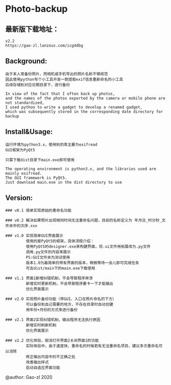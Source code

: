 # Photo-backup

## 最新版下载地址：
    v2.2
    https://gao-zl.lanzous.com/icg4dbg

## Background:


    由于本人常备份照片，而相机或手机导出的照片名称不够规范
    因此使用python写个小工具开发一款提取exif信息重新命名的小工具
    后续存储到对应日期目录下，进行备份

    In view of the fact that I often back up photos,
    and the names of the photos exported by the camera or mobile phone are not standardized,
    I used python to write a gadget to develop a renamed gadget,
    which was subsequently stored in the corresponding date directory for backup

## Install&Usage:


    运行环境为python3.x，使用到的库主要为exifread
    GUI框架为PyQt5

    只需下载dist目录下main.exe即可使用

    The operating environment is python3.x, and the libraries used are mainly exifread.
    The GUI framework is PyQt5.
    Just download main.exe in the dist directory to use


## Version:


    ### v0.1 简单实现原始的重命名功能

    ### v0.2 解决如果照片出现相同时间无法重命名问题，目前的名称定义为 年月日_时分秒_文件夹中的次序.xxx

    ### v1.0 实现简单GUI界面展示
             使用的是PyQt5的框架，具体流程介绍：
             使用PyQt5的designer.exe来构建界面，将.ui文件用拓展改为.py文件
             调用.py文件的内容来展示
             PS:GUI文件夹为测试使用
             版本1.0为最简单的带有界面的版本，稍微等待一会儿即可完成任务
             可去dist/main下的main.exe下载使用

    ### v1.1 界面1新增纠错机制，不会导致程序奔溃
             新增实时更新机制，不会导致程序要卡一下才能输出
             优化界面展示

    ### v2.0 实现照片备份功能（带GUI，入口在照片命名的下方）
             可以备份到自己需要的地方，不存在目录时自动创建
             用年份+月份的方式来进行备份

    ### v2.1 界面2实现纠错机制，输出程序无法执行原因
             新增实时刷新机制
             优化界面展示

    ### v2.2 优化体验，取消打开界面2关闭界面1的功能
             实际体验中，由于速度快，重命名的时候若有无法重命名项目，建议多次重命名可以消除
             修正输出内容中的不正确之处
             改善输出样式
             启动自适应界面功能

@author:
    Gao-zl
    2020
